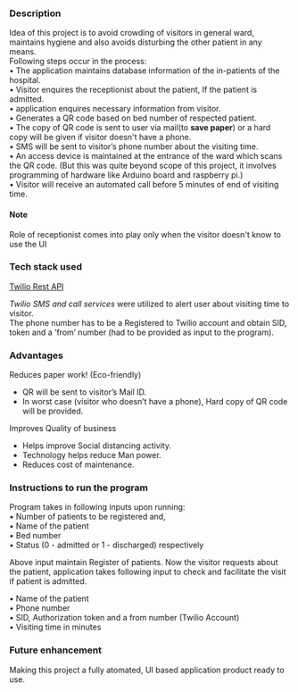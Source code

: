 ### Description

Idea of this project is to avoid crowding of visitors in general ward, maintains hygiene and also avoids disturbing the other patient in any means. <br>
Following steps occur in the process: <br>
  • The application maintains database information of the in-patients of the hospital. <br/>
  • Visitor enquires the receptionist about the patient, If the patient is admitted. <br/>
  • application enquires necessary information from visitor. <br/>
  • Generates a QR code based on bed number of respected patient. <br/>
  • The copy of QR code is sent to user via mail(to **save paper**) or a hard copy will be given if visitor doesn't have a phone.<br> 
  • SMS will be sent to visitor’s phone number about the visiting time. <br/>
  • An access device is maintained at the entrance of the ward which scans the QR code. (But this was quite beyond scope of this             project, it involves programming of hardware like Arduino board and raspberry pi.) <br/>
  • Visitor will receive an automated call before 5 minutes of end of visiting time. <br/>
  
  
#### Note <br>
Role of receptionist comes into play only when the visitor doesn't know to use the UI 
  
  
### Tech stack used <br/>

[Twilio Rest API](https://www.twilio.com/) <br/>

*Twilio SMS and call services* were utilized to alert user about visiting time to visitor. <br/>
The phone number has to be a Registered to Twilio account and obtain SID, token and a ‘from’ number (had to be provided as input to the program). <br/>


### Advantages <br/>
 Reduces paper work! (Eco-friendly) <br/>
-	QR will be sent to visitor’s Mail ID. <br/>
-	In worst case (visitor who doesn’t have a phone), Hard copy of QR code will be provided. <br/>

 Improves Quality of business <br>
- Helps improve Social distancing activity.<br>
-	Technology helps reduce Man power. <br>
-	Reduces cost of maintenance. <br>

### Instructions to run the program  <br/>

Program takes in following inputs upon running: <br/>
•	Number of patients to be registered and, <br/>
•	Name of the patient <br/>
•	Bed number <br/>
•	Status (0 - admitted or 1 - discharged) respectively  <br/>

Above input maintain Register of patients. Now the visitor requests about the patient, application takes following input to check and facilitate the visit if patient is admitted. <br/>

•	Name of the patient  <br/>
•	Phone number  <br/>
•	SID, Authorization token and a from number (Twilio Account)  <br/>
•	Visiting time in minutes <br/>

### Future enhancement
Making this project a fully atomated, UI based application product ready to use. 
